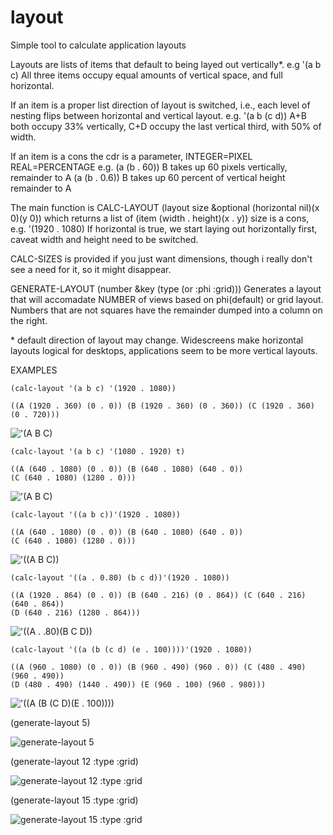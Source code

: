 # layout
Simple tool to calculate application layouts

Layouts are lists of items that default to being layed out vertically*. 
  e.g '(a b c) All three items occupy equal amounts of vertical space, and full horizontal.
  
If an item is a proper list direction of layout is switched, i.e., each level of nesting flips between horizontal and vertical layout. 
  e.g. '(a b (c d)) A+B both occupy 33% vertically, C+D occupy the last vertical third, with 50% of width.
  
If an item is a cons the cdr is a parameter, INTEGER=PIXEL REAL=PERCENTAGE 
  e.g. (a (b . 60)) B takes up 60 pixels vertically, remainder to A
       (a (b . 0.6)) B takes up 60 percent of vertical height remainder to A

The main function is CALC-LAYOUT (layout size &optional (horizontal nil)(x 0)(y 0))
which returns a list of (item (width . height)(x . y))
  size is a cons, e.g. '(1920 . 1080)
  If horizontal is true, we start laying out horizontally first, caveat width and height need to be switched.
  
CALC-SIZES is provided if you just want dimensions, though i really don't see a need for it, so it might disappear.

GENERATE-LAYOUT (number &key (type (or :phi :grid)))
Generates a layout that will accomadate NUMBER of views based on phi(default) or grid layout. Numbers that are not squares have
the remainder dumped into a column on the right.

\* default direction of layout may change. Widescreens make horizontal layouts logical for desktops, applications seem to be more vertical layouts.

EXAMPLES

    (calc-layout '(a b c) '(1920 . 1080))
    
    ((A (1920 . 360) (0 . 0)) (B (1920 . 360) (0 . 360)) (C (1920 . 360) (0 . 720)))
!['(A B C)](https://i.imgur.com/RJhE954.png)

    (calc-layout '(a b c) '(1080 . 1920) t)
    
    ((A (640 . 1080) (0 . 0)) (B (640 . 1080) (640 . 0))
    (C (640 . 1080) (1280 . 0)))
!['(A B C)](https://i.imgur.com/Fkcy2Vu.png)

    (calc-layout '((a b c))'(1920 . 1080))
    
    ((A (640 . 1080) (0 . 0)) (B (640 . 1080) (640 . 0))
    (C (640 . 1080) (1280 . 0)))
!['((A B C))](https://i.imgur.com/oilyRXr.png)

    (calc-layout '((a . 0.80) (b c d))'(1920 . 1080))
    
    ((A (1920 . 864) (0 . 0)) (B (640 . 216) (0 . 864)) (C (640 . 216) (640 . 864))
    (D (640 . 216) (1280 . 864)))
!['((A . .80)(B C D))](https://i.imgur.com/zePdbOk.png)

    (calc-layout '((a (b (c d) (e . 100))))'(1920 . 1080))
    
    ((A (960 . 1080) (0 . 0)) (B (960 . 490) (960 . 0)) (C (480 . 490) (960 . 490))
    (D (480 . 490) (1440 . 490)) (E (960 . 100) (960 . 980)))
!['((A (B (C D)(E . 100))))](https://i.imgur.com/3B4CUSX.png)

(generate-layout 5)

![generate-layout 5](https://i.imgur.com/nXe9lpl.png)

(generate-layout 12 :type :grid)

![generate-layout 12 :type :grid](https://i.imgur.com/ggXhBFK.png)

(generate-layout 15 :type :grid)

![generate-layout 15 :type :grid](https://i.imgur.com/mQRCFQw.png)
